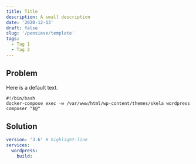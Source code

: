```yaml
---
title: Title
description: A small description
date: '2020-12-13'
draft: false
slug: '/pensieve/template'
tags:
  - Tag 1
  - Tag 2
---
```


## Problem

Here is a default text.

```shell:title=bin/composer
#!/bin/bash
docker-compose exec -w /var/www/html/wp-content/themes/skela wordpress composer "$@"
```

## Solution

```yaml:title=docker-compose.yml
version: '3.6' # highlight-line
services:
  wordpress:
    build:
```
